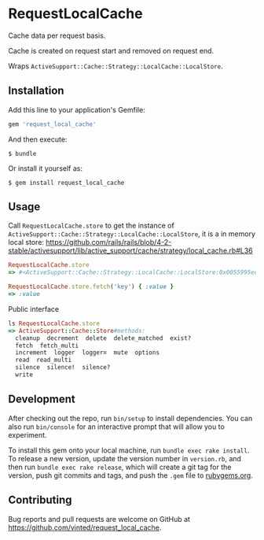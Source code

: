# RequestLocalCache

Cache data per request basis.

Cache is created on request start and removed on request end.

Wraps `ActiveSupport::Cache::Strategy::LocalCache::LocalStore`.

## Installation

Add this line to your application's Gemfile:

```ruby
gem 'request_local_cache'
```

And then execute:

    $ bundle

Or install it yourself as:

    $ gem install request_local_cache

## Usage

Call `RequestLocalCache.store` to get the instance of
`ActiveSupport::Cache::Strategy::LocalCache::LocalStore`, it is a in memory local store:
https://github.com/rails/rails/blob/4-2-stable/activesupport/lib/active_support/cache/strategy/local_cache.rb#L36

```ruby
RequestLocalCache.store
=> #<ActiveSupport::Cache::Strategy::LocalCache::LocalStore:0x0055995ed0d8e0 @data={}, @options={}>

RequestLocalCache.store.fetch('key') { :value }
=> :value
```

Public interface

```ruby
ls RequestLocalCache.store
=> ActiveSupport::Cache::Store#methods:
  cleanup  decrement  delete  delete_matched  exist?
  fetch  fetch_multi
  increment  logger  logger=  mute  options
  read  read_multi
  silence  silence!  silence?
  write
```

## Development

After checking out the repo, run `bin/setup` to install dependencies. You can also run `bin/console` for an interactive prompt that will allow you to experiment.

To install this gem onto your local machine, run `bundle exec rake install`. To release a new version, update the version number in `version.rb`, and then run `bundle exec rake release`, which will create a git tag for the version, push git commits and tags, and push the `.gem` file to [rubygems.org](https://rubygems.org).

## Contributing

Bug reports and pull requests are welcome on GitHub at https://github.com/vinted/request_local_cache.

